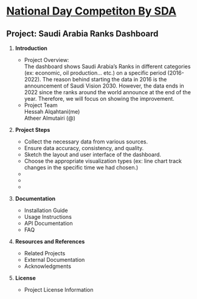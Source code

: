 # **[National Day Competiton By SDA](https://sda.edu.sa/)**
## **Project: Saudi Arabia Ranks Dashboard**
1. **Introduction**
    - Project Overview:  
The dashboard shows Saudi Arabia’s Ranks in different categories (ex: economic, oil production...
etc.) on a specific period (2016-2022). The reason behind starting the data in 2016 is the
announcement of Saudi Vision 2030. However, the data ends in 2022 since the ranks around the
world announce at the end of the year. Therefore, we will focus on showing the improvement.      
    - Project Team  
      Hessah Alqahtani(me)  
      Atheer Almutairi (@)

2. **Project Steps**
   - Collect the necessary data from various sources.
   - Ensure data accuracy, consistency, and quality.
   - Sketch the layout and user interface of the dashboard.
   - Choose the appropriate visualization types (ex: line chart track changes in the specific time we had chosen.)
   - 
   - 
   - 
4. **Documentation**
    - Installation Guide
    - Usage Instructions
    - API Documentation
    - FAQ



9. **Resources and References**
    - Related Projects
    - External Documentation
    - Acknowledgments

10. **License**
    - Project License Information
